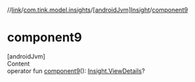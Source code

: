 //[link](../../index.md)/[com.tink.model.insights](../index.md)/[[androidJvm]Insight](index.md)/[component9](component9.md)



# component9  
[androidJvm]  
Content  
operator fun [component9](component9.md)(): [Insight.ViewDetails](-view-details/index.md)?  



